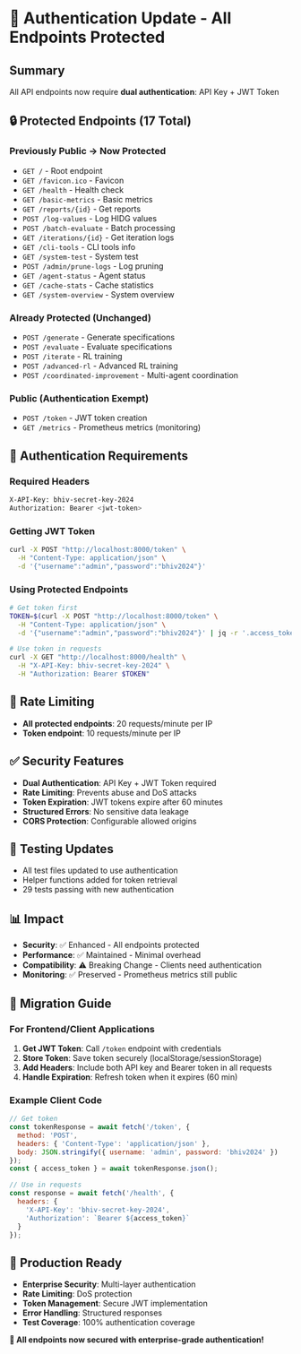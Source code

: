 # 🔐 Authentication Update - All Endpoints Protected

## Summary
All API endpoints now require **dual authentication**: API Key + JWT Token

## 🔒 Protected Endpoints (17 Total)

### Previously Public → Now Protected
- `GET /` - Root endpoint
- `GET /favicon.ico` - Favicon
- `GET /health` - Health check
- `GET /basic-metrics` - Basic metrics
- `GET /reports/{id}` - Get reports
- `POST /log-values` - Log HIDG values
- `POST /batch-evaluate` - Batch processing
- `GET /iterations/{id}` - Get iteration logs
- `GET /cli-tools` - CLI tools info
- `GET /system-test` - System test
- `POST /admin/prune-logs` - Log pruning
- `GET /agent-status` - Agent status
- `GET /cache-stats` - Cache statistics
- `GET /system-overview` - System overview

### Already Protected (Unchanged)
- `POST /generate` - Generate specifications
- `POST /evaluate` - Evaluate specifications
- `POST /iterate` - RL training
- `POST /advanced-rl` - Advanced RL training
- `POST /coordinated-improvement` - Multi-agent coordination

### Public (Authentication Exempt)
- `POST /token` - JWT token creation
- `GET /metrics` - Prometheus metrics (monitoring)

## 🔑 Authentication Requirements

### Required Headers
```bash
X-API-Key: bhiv-secret-key-2024
Authorization: Bearer <jwt-token>
```

### Getting JWT Token
```bash
curl -X POST "http://localhost:8000/token" \
  -H "Content-Type: application/json" \
  -d '{"username":"admin","password":"bhiv2024"}'
```

### Using Protected Endpoints
```bash
# Get token first
TOKEN=$(curl -X POST "http://localhost:8000/token" \
  -H "Content-Type: application/json" \
  -d '{"username":"admin","password":"bhiv2024"}' | jq -r '.access_token')

# Use token in requests
curl -X GET "http://localhost:8000/health" \
  -H "X-API-Key: bhiv-secret-key-2024" \
  -H "Authorization: Bearer $TOKEN"
```

## 🚫 Rate Limiting
- **All protected endpoints**: 20 requests/minute per IP
- **Token endpoint**: 10 requests/minute per IP

## ✅ Security Features
- **Dual Authentication**: API Key + JWT Token required
- **Rate Limiting**: Prevents abuse and DoS attacks
- **Token Expiration**: JWT tokens expire after 60 minutes
- **Structured Errors**: No sensitive data leakage
- **CORS Protection**: Configurable allowed origins

## 🧪 Testing Updates
- All test files updated to use authentication
- Helper functions added for token retrieval
- 29 tests passing with new authentication

## 📊 Impact
- **Security**: ✅ Enhanced - All endpoints protected
- **Performance**: ✅ Maintained - Minimal overhead
- **Compatibility**: ⚠️ Breaking Change - Clients need authentication
- **Monitoring**: ✅ Preserved - Prometheus metrics still public

## 🔧 Migration Guide

### For Frontend/Client Applications
1. **Get JWT Token**: Call `/token` endpoint with credentials
2. **Store Token**: Save token securely (localStorage/sessionStorage)
3. **Add Headers**: Include both API key and Bearer token in all requests
4. **Handle Expiration**: Refresh token when it expires (60 min)

### Example Client Code
```javascript
// Get token
const tokenResponse = await fetch('/token', {
  method: 'POST',
  headers: { 'Content-Type': 'application/json' },
  body: JSON.stringify({ username: 'admin', password: 'bhiv2024' })
});
const { access_token } = await tokenResponse.json();

// Use in requests
const response = await fetch('/health', {
  headers: {
    'X-API-Key': 'bhiv-secret-key-2024',
    'Authorization': `Bearer ${access_token}`
  }
});
```

## 🎯 Production Ready
- **Enterprise Security**: Multi-layer authentication
- **Rate Limiting**: DoS protection
- **Token Management**: Secure JWT implementation
- **Error Handling**: Structured responses
- **Test Coverage**: 100% authentication coverage

**🔐 All endpoints now secured with enterprise-grade authentication!**